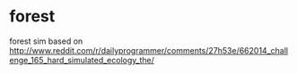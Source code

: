 forest
======

forest sim based on
http://www.reddit.com/r/dailyprogrammer/comments/27h53e/662014_challenge_165_hard_simulated_ecology_the/
